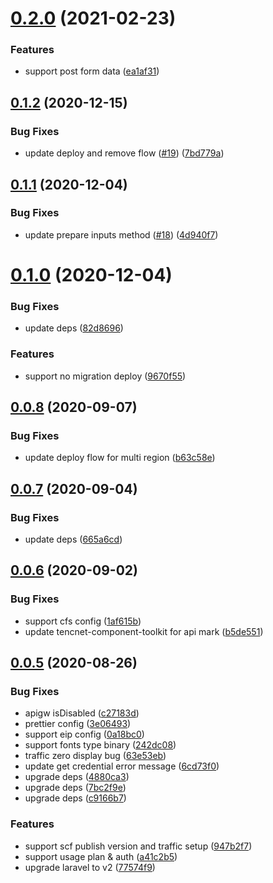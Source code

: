 # [0.2.0](https://github.com/serverless-components/tencent-laravel/compare/v0.1.2...v0.2.0) (2021-02-23)


### Features

* support post form data ([ea1af31](https://github.com/serverless-components/tencent-laravel/commit/ea1af31739596d818b99d7206c84180662dd24da))

## [0.1.2](https://github.com/serverless-components/tencent-laravel/compare/v0.1.1...v0.1.2) (2020-12-15)


### Bug Fixes

* update deploy and remove flow ([#19](https://github.com/serverless-components/tencent-laravel/issues/19)) ([7bd779a](https://github.com/serverless-components/tencent-laravel/commit/7bd779af406ecb863160b6272ff2bb6395167364))

## [0.1.1](https://github.com/serverless-components/tencent-laravel/compare/v0.1.0...v0.1.1) (2020-12-04)


### Bug Fixes

* update prepare inputs method ([#18](https://github.com/serverless-components/tencent-laravel/issues/18)) ([4d940f7](https://github.com/serverless-components/tencent-laravel/commit/4d940f7f9c4ed6716fe31a65fc374f632cd7bb95))

# [0.1.0](https://github.com/serverless-components/tencent-laravel/compare/v0.0.8...v0.1.0) (2020-12-04)


### Bug Fixes

* update deps ([82d8696](https://github.com/serverless-components/tencent-laravel/commit/82d8696e0b4446414f81cd398646b4f9410d602c))


### Features

* support no migration deploy ([9670f55](https://github.com/serverless-components/tencent-laravel/commit/9670f55e521b15886297b99d8d89d5fe10a90cac))

## [0.0.8](https://github.com/serverless-components/tencent-laravel/compare/v0.0.7...v0.0.8) (2020-09-07)


### Bug Fixes

* update deploy flow for multi region ([b63c58e](https://github.com/serverless-components/tencent-laravel/commit/b63c58e6ba06597cd18dee4e963404f28b062ba3))

## [0.0.7](https://github.com/serverless-components/tencent-laravel/compare/v0.0.6...v0.0.7) (2020-09-04)


### Bug Fixes

* update deps ([665a6cd](https://github.com/serverless-components/tencent-laravel/commit/665a6cde0b0bf5df90b5d84eafa28ff9e37339aa))

## [0.0.6](https://github.com/serverless-components/tencent-laravel/compare/v0.0.5...v0.0.6) (2020-09-02)


### Bug Fixes

* support cfs config ([1af615b](https://github.com/serverless-components/tencent-laravel/commit/1af615bf4bf6950c862387b25f414f8d14cc1fbe))
* update tencnet-component-toolkit for api mark ([b5de551](https://github.com/serverless-components/tencent-laravel/commit/b5de551fe3fcddfc7021f01f7b0563c0b2cc9669))

## [0.0.5](https://github.com/serverless-components/tencent-laravel/compare/v0.0.4...v0.0.5) (2020-08-26)


### Bug Fixes

* apigw isDisabled ([c27183d](https://github.com/serverless-components/tencent-laravel/commit/c27183d7ec1b420c5a16dcd03185bb72c0413f7c))
* prettier config ([3e06493](https://github.com/serverless-components/tencent-laravel/commit/3e06493fbf9c99f9e293f2f851884cd0a5315577))
* support eip config ([0a18bc0](https://github.com/serverless-components/tencent-laravel/commit/0a18bc0e12e2422806c9eab3edfc2ffa064ae4c1))
* support fonts type binary ([242dc08](https://github.com/serverless-components/tencent-laravel/commit/242dc080162f93c27aa8f94adc67db307269ecb2))
* traffic zero display bug ([63e53eb](https://github.com/serverless-components/tencent-laravel/commit/63e53eb393dab71f9b38fdd627910f947a865ca5))
* update get credential error message ([6cd73f0](https://github.com/serverless-components/tencent-laravel/commit/6cd73f0e78dd6ab5e95d721cc0dbc82d2d01fdc8))
* upgrade deps ([4880ca3](https://github.com/serverless-components/tencent-laravel/commit/4880ca396d8dc4673504e189c900f971c83a357a))
* upgrade deps ([7bc2f9e](https://github.com/serverless-components/tencent-laravel/commit/7bc2f9e076d2ab02cf0bddc8180666844cf3ecf3))
* upgrade deps ([c9166b7](https://github.com/serverless-components/tencent-laravel/commit/c9166b7733e769175aed9103c2aeeab923ba3e85))


### Features

* support scf publish version and traffic setup ([947b2f7](https://github.com/serverless-components/tencent-laravel/commit/947b2f7f16b82fc9aca3b5e822a6b00041f77586))
* support usage plan & auth ([a41c2b5](https://github.com/serverless-components/tencent-laravel/commit/a41c2b591400e814e2b1826b2d100f92d8f75e04))
* upgrade laravel to v2 ([77574f9](https://github.com/serverless-components/tencent-laravel/commit/77574f9de9ba70391f0729087dd82846ae01facd))
